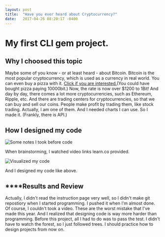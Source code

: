```yaml
---
layout: post
title:  "Have you ever heard about Cryptocurrency?"
date:   2017-04-26 08:20:17 -0400
---
```


# My first CLI gem project.

## **Why I choosed this topic**

Maybe some of you know - or at least heard - about Bitcoin. Bitcoin is the most popular cryptocurrency, which is used as a currency in real world. You can even buy a pizza with it. [Click if you are interested.](https://www.forbes.com/sites/ericmack/2013/12/23/the-bitcoin-pizza-purchase-thats-worth-7-million-today/#53c300642509)(You could have bought pizza paying 10000bit.)
Now, the rate is now over $1200 to 1Bit! And day by day, there comes a lot more cryptocurrencies, such as Ethereum, Ripple, etc.
And there are trading centers for cryptocurrencies, so that we can buy and sell our coins. People make profit by trading them, like stock trading. 
Actually, I am one of them. And I needed charts I can use. So I made it. (Frankly, there is API.)


## **How I designed my code**

![Some notes I took before code](http://i.imgur.com/lUk1Bf0.png)

When brainstorming, I watched video links learn.co provided.

![Visualized my code](http://i.imgur.com/eGAppEl.jpg)

And I designed my code like above.

## ****Results and Review

Actually, I didn't read the instruction page very well, so I didn't make git repostiory when I started programming. I pushed it when I'm almost done. Of course, I couldn't took a video. These are the worst mistake that I've made this year.
And I realized that designing code is way more harder than programming. Before this project, all I had to do was to pass the test. I didn't have to watch the forest, so I just followed trees. I should practice how to design projects from now on.

